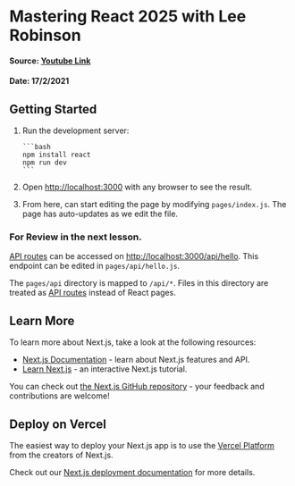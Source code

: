 # Mastering React 2025 with Lee Robinson

#### Source: [Youtube Link](https://www.youtube.com/watch?v=MxR5I5_hOKk&list=PL6bwFJ82M6FXgctyoWXqj7H0GK8_YIeF1&index=2)

#### Date: 17/2/2021

## Getting Started

1.  Run the development server:

        ```bash
        npm install react
        npm run dev
        ```

2.  Open [http://localhost:3000](http://localhost:3000) with any browser to see the result.
3.  From here, can start editing the page by modifying `pages/index.js`. The page has auto-updates as we edit the file.

### For Review in the next lesson.

[API routes](https://nextjs.org/docs/api-routes/introduction) can be accessed on [http://localhost:3000/api/hello](http://localhost:3000/api/hello). This endpoint can be edited in `pages/api/hello.js`.

The `pages/api` directory is mapped to `/api/*`. Files in this directory are treated as [API routes](https://nextjs.org/docs/api-routes/introduction) instead of React pages.

## Learn More

To learn more about Next.js, take a look at the following resources:

- [Next.js Documentation](https://nextjs.org/docs) - learn about Next.js features and API.
- [Learn Next.js](https://nextjs.org/learn) - an interactive Next.js tutorial.

You can check out [the Next.js GitHub repository](https://github.com/vercel/next.js/) - your feedback and contributions are welcome!

## Deploy on Vercel

The easiest way to deploy your Next.js app is to use the [Vercel Platform](https://vercel.com/import?utm_medium=default-template&filter=next.js&utm_source=create-next-app&utm_campaign=create-next-app-readme) from the creators of Next.js.

Check out our [Next.js deployment documentation](https://nextjs.org/docs/deployment) for more details.
